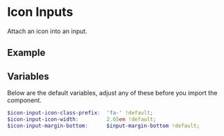 # Icon Inputs

Attach an icon into an input.

## Example

<script async src="//jsfiddle.net/karmacss/a8js7gf9/embed/html,result/"></script>

## Variables

Below are the default variables, adjust any of these before you import the component.

```scss
$icon-input-icon-class-prefix:  'fa-' !default;
$icon-input-icon-width:         2.65em !default;
$icon-input-margin-bottom:      $input-margin-bottom !default;
```